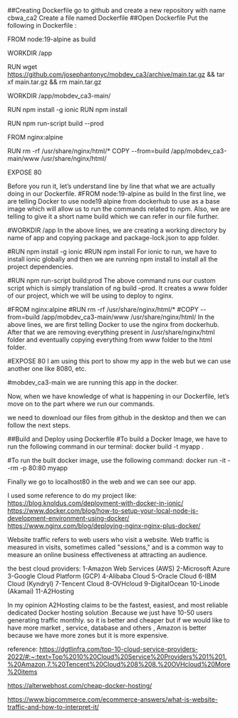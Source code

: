 ##Creating Dockerfile
      go to github and create a new repository with name cbwa_ca2 
      Create a file named Dockerfile
##Open Dockerfile
Put the following in Dockerfile :

FROM node:19-alpine as build

WORKDIR /app

RUN wget https://github.com/josephantonyc/mobdev_ca3/archive/main.tar.gz && tar xf main.tar.gz && rm main.tar.gz
 

WORKDIR /app/mobdev_ca3-main/

RUN npm install -g ionic
RUN npm install

RUN npm run-script build --prod

FROM nginx:alpine

RUN rm -rf /usr/share/nginx/html/*
COPY --from=build /app/mobdev_ca3-main/www /usr/share/nginx/html/

EXPOSE 80

Before you run it, let’s understand line by line that what we are actually doing in our Dockerfile.
#FROM node:19-alpine as build
In the first line, we are telling Docker to use node19 alpine from dockerhub to use as a base image which will allow us to run the commands related to npm. Also, we are telling to give it a short name build which we can refer in our file further.

#WORKDIR /app
In the above lines, we are creating a working directory by name of app and copying package and package-lock.json to app folder.

#RUN npm install -g ionic
#RUN npm install
For ionic to run, we have to install ionic globally and then we are running npm install to install all the project dependencies.

#RUN npm run-script build:prod
The above command runs our custom script which is simply translation of ng build –prod. It creates a www folder of our project, which we will be using to deploy to nginx.

#FROM nginx:alpine
#RUN rm -rf /usr/share/nginx/html/*
#COPY --from=build /app/mobdev_ca3-main/www /usr/share/nginx/html/
In the above lines, we are first telling Docker to use the nginx from dockerhub. After that we are removing everything present in /usr/share/nginx/html folder and eventually copying everything from www folder to the html folder.

#EXPOSE 80
I am using this port to show my app in the web but we can use another one like 8080, etc.

#mobdev_ca3-main
we are running this app in the docker.

Now, when we have knowledge of what is happening in our Dockerfile, let’s move on to the part where we run our commands.

we need to download our files from github in the desktop and then we can follow the next steps.

##Build and Deploy using Dockerfile
#To build a Docker Image, we have to run the following command in our terminal:
docker build -t myapp .

#To run the built docker image, use the following command:
docker run -it --rm -p 80:80 myapp 

Finally we go to localhost80 in the web and we can see our app.



I used some reference to do my project like:
https://blog.knoldus.com/deployment-with-docker-in-ionic/
https://www.docker.com/blog/how-to-setup-your-local-node-js-development-environment-using-docker/
https://www.nginx.com/blog/deploying-nginx-nginx-plus-docker/


Website traffic refers to web users who visit a website. Web traffic is measured in visits, sometimes called "sessions," and is a common way to measure an online business effectiveness at attracting an audience. 

the best cloud providers:
1-Amazon Web Services (AWS)
2-Microsoft Azure
3-Google Cloud Platform (GCP)
4-Alibaba Cloud
5-Oracle Cloud
6-IBM Cloud (Kyndryl)
7-Tencent Cloud
8-OVHcloud
9-DigitalOcean
10-Linode (Akamai)
11-A2Hosting

In my opinion  A2Hosting claims to be the fastest, easiest, and most reliable dedicated Docker hosting solution .Because we just have  10-50 users generating traffic monthly. so it is better and cheaper but if we would like to have more market , service, database and others , Amazon is better because we have more zones but it is more expensive.

reference:
https://dgtlinfra.com/top-10-cloud-service-providers-2022/#:~:text=Top%2010%20Cloud%20Service%20Providers%201%201.%20Amazon,7.%20Tencent%20Cloud%208%208.%20OVHcloud%20More%20items

https://alterwebhost.com/cheap-docker-hosting/

https://www.bigcommerce.com/ecommerce-answers/what-is-website-traffic-and-how-to-interpret-it/
